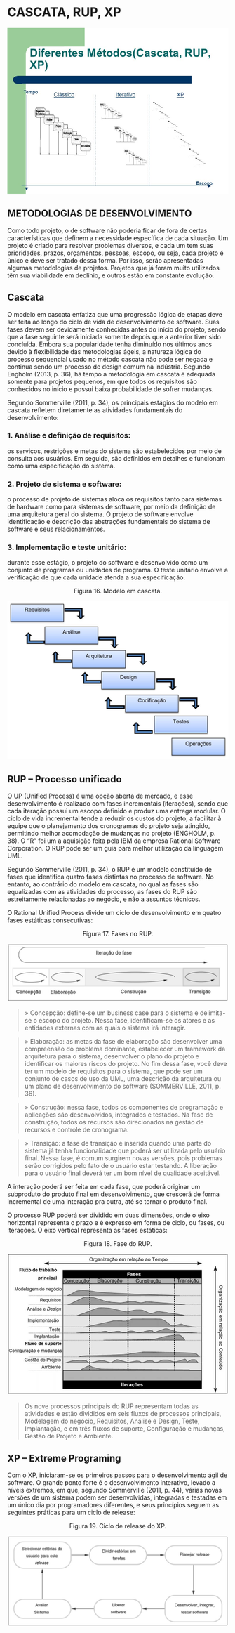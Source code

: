 # CASCATA, RUP, XP

![](./data/img17.jpg)

## METODOLOGIAS DE DESENVOLVIMENTO

Como todo projeto, o de software não poderia ficar de fora de certas características que definem a necessidade específica de cada situação. Um projeto é criado para resolver problemas diversos, e cada um tem suas prioridades, prazos, orçamentos, pessoas, escopo, ou seja, cada projeto é único e deve ser tratado dessa forma. Por isso, serão apresentadas algumas metodologias de projetos. Projetos que já foram muito utilizados têm sua viabilidade em declínio, e outros estão em constante evolução.

## Cascata

O modelo em cascata enfatiza que uma progressão lógica de etapas deve ser feita ao longo do ciclo de vida de desenvolvimento de software. Suas fases devem ser devidamente conhecidas antes do início do projeto, sendo que a fase seguinte será iniciada somente depois que a anterior tiver sido concluída. Embora sua popularidade tenha diminuído nos últimos anos devido à flexibilidade das metodologias ágeis, a natureza lógica do processo sequencial usado no método cascata não pode ser negada e continua sendo um processo de design comum na indústria. Segundo Engholm (2013, p. 36), há tempo a metodologia em cascata é adequada somente para projetos pequenos, em que todos os requisitos são conhecidos no início e possui baixa probabilidade de sofrer mudanças.

Segundo Sommerville (2011, p. 34), os principais estágios do modelo em cascata refletem diretamente as atividades fundamentais do desenvolvimento:

### 1. Análise e definição de requisitos:

os serviços, restrições e metas do sistema são estabelecidos por meio de consulta aos usuários. Em seguida, são definidos em detalhes e funcionam como uma especificação do sistema. 

### 2. Projeto de sistema e software:

o processo de projeto de sistemas aloca os requisitos tanto para sistemas de hardware como para sistemas de software, por meio da definição de uma arquitetura geral do sistema. O projeto de software envolve identificação e descrição das abstrações fundamentais do sistema de software e seus relacionamentos. 

### 3. Implementação e teste unitário:

durante esse estágio, o projeto do software é desenvolvido como um conjunto de programas ou unidades de programa. O teste unitário envolve a verificação de que cada unidade atenda a sua especificação.

<p align="center">Figura 16. Modelo em cascata.</p>

![](./data/img18.jpg)

## RUP – Processo unificado

O UP (Unified Process) é uma opção aberta de mercado, e esse desenvolvimento é realizado com fases incrementais (iterações), sendo que cada iteração possui um escopo definido e produz uma entrega modular. O ciclo de vida incremental tende a reduzir os custos do projeto, a facilitar à equipe que o planejamento dos cronogramas do projeto seja atingido, permitindo melhor acomodação de mudanças no projeto (ENGHOLM, p. 38). O “R” foi um a aquisição feita pela IBM da empresa Rational Software Corporation. O RUP pode ser um guia para melhor utilização da linguagem UML.

Segundo Sommerville (2011, p. 34), o RUP é um modelo constituído de fases que identifica quatro fases distintas no processo de software. No entanto, ao contrário do modelo em cascata, no qual as fases são equalizadas com as atividades do processo, as fases do RUP são estreitamente relacionadas ao negócio, e não a assuntos técnicos.

O Rational Unified Process divide um ciclo de desenvolvimento em quatro fases estáticas consecutivas:

<p align="center">Figura 17. Fases no RUP.</p>

![](./data/img19.jpg)

>» Concepção: define-se um business case para o sistema e delimita-se o escopo do projeto. Nessa fase, identificam-se os atores e as entidades externas com as quais o sistema irá interagir. 


>» Elaboração: as metas da fase de elaboração são desenvolver uma compreensão do problema dominante, estabelecer um framework da arquitetura para o sistema, desenvolver o plano do projeto e identificar os maiores riscos do projeto. No fim dessa fase, você deve ter um modelo de requisitos para o sistema, que pode ser um conjunto de casos de uso da UML, uma descrição da arquitetura ou um plano de desenvolvimento do software (SOMMERVILLE, 2011, p. 36). 


>» Construção: nessa fase, todos os componentes de programação e aplicações são desenvolvidos, integrados e testados. Na fase de construção, todos os recursos são direcionados na gestão de recursos e controle de cronograma. 


>» Transição: a fase de transição é inserida quando uma parte do sistema já tenha funcionalidade que poderá ser utilizada pelo usuário final. Nessa fase, é comum surgirem novas versões, pois problemas serão corrigidos pelo fato de o usuário estar testando. A liberação para o usuário final deverá ter um bom nível de qualidade aceitável.


A interação poderá ser feita em cada fase, que poderá originar um subproduto do produto final em desenvolvimento, que crescerá de forma incremental de uma interação pra outra, até se tornar o produto final.

O processo RUP poderá ser dividido em duas dimensões, onde o eixo horizontal representa o prazo e é expresso em forma de ciclo, ou fases, ou iterações. O eixo vertical representa as fases estáticas:

<p align="center">Figura 18. Fase do RUP.</p>

![](./data/img20.jpg)

>Os nove processos principais do RUP representam todas as atividades e estão divididos em seis fluxos de processos principais, Modelagem do negócio, Requisitos, Análise e Design, Teste, Implantação, e em três fluxos de suporte, Configuração e mudanças, Gestão de Projeto e Ambiente.

## XP –  Extreme Programing

Com o XP, iniciaram-se os primeiros passos para o desenvolvimento ágil de software. O grande ponto forte é o desenvolvimento interativo, levado a níveis extremos, em que, segundo Sommerville (2011, p. 44), várias novas versões de um sistema podem ser
desenvolvidas, integradas e testadas em um único dia por programadores diferentes, e seus princípios seguem as seguintes práticas para um ciclo de release:

<p align="center">Figura 19. Ciclo de release do XP.</p>

![](./data/img21.jpg)






